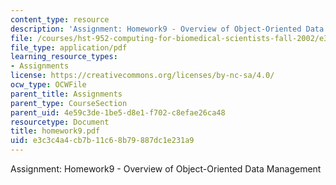 ```yaml
---
content_type: resource
description: 'Assignment: Homework9 - Overview of Object-Oriented Data Management'
file: /courses/hst-952-computing-for-biomedical-scientists-fall-2002/e3c3c4a4cb7b11c68b79887dc1e231a9_homework9.pdf
file_type: application/pdf
learning_resource_types:
- Assignments
license: https://creativecommons.org/licenses/by-nc-sa/4.0/
ocw_type: OCWFile
parent_title: Assignments
parent_type: CourseSection
parent_uid: 4e59c3de-1be5-d8e1-f702-c8efae26ca48
resourcetype: Document
title: homework9.pdf
uid: e3c3c4a4-cb7b-11c6-8b79-887dc1e231a9
---
```

Assignment: Homework9 - Overview of Object-Oriented Data Management